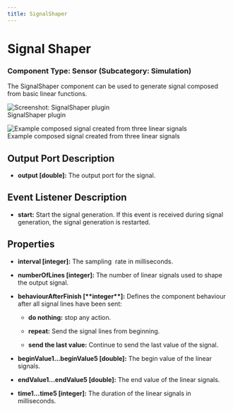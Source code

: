 ```yaml
---
title: SignalShaper
---
```


# Signal Shaper

### Component Type: Sensor (Subcategory: Simulation)

The SignalShaper component can be used to generate signal composed from basic linear functions.

![Screenshot:
        SignalShaper plugin](./img/SignalShaper.jpg "Screenshot: SignalShaper plugin")  
SignalShaper plugin

![Example
        composed signal created from three linear signals](./img/SignalShaper.png "Example composed signal")  
Example composed signal created from three linear signals

## Output Port Description

- **output \[double\]:** The output port for the signal.

## Event Listener Description

- **start:** Start the signal generation. If this event is received during signal generation, the signal generation is restarted.

## Properties

- **interval \[integer\]:** The sampling  rate in milliseconds.

- **numberOfLines \[integer\]:** The number of linear signals used to shape the output signal.

- **behaviourAfterFinish \[\*\***integer\***\*\]:** Defines the component behaviour after all signal lines have been sent:
  - **do nothing:** stop any action.

  - **repeat:** Send the signal lines from beginning.

  - **send the last value:** Continue to send the last value of the signal.
- **beginValue1...beginValue5 \[double\]:** The begin value of the linear signals.
- **endValue1...endValue5 \[double\]:** The end value of the linear signals.
- **time1...time5 \[integer\]:** The duration of the linear signals in milliseconds.
